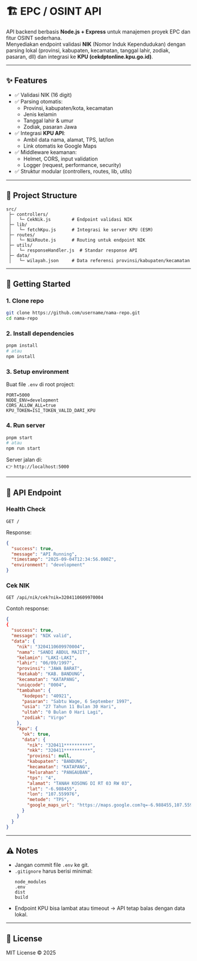 # 🏗️ EPC / OSINT API

API backend berbasis **Node.js + Express** untuk manajemen proyek EPC dan fitur OSINT sederhana.  
Menyediakan endpoint validasi **NIK** (Nomor Induk Kependudukan) dengan parsing lokal (provinsi, kabupaten, kecamatan, tanggal lahir, zodiak, pasaran, dll) dan integrasi ke **KPU (cekdptonline.kpu.go.id)**.

---

## ✨ Features

- ✅ Validasi NIK (16 digit)
- ✅ Parsing otomatis:
  - Provinsi, kabupaten/kota, kecamatan
  - Jenis kelamin
  - Tanggal lahir & umur
  - Zodiak, pasaran Jawa
- ✅ Integrasi **KPU API**:
  - Ambil data nama, alamat, TPS, lat/lon
  - Link otomatis ke Google Maps
- ✅ Middleware keamanan:
  - Helmet, CORS, input validation
  - Logger (request, performance, security)
- ✅ Struktur modular (controllers, routes, lib, utils)

---

## 📂 Project Structure

```
src/
 ├─ controllers/
 │   └─ CekNik.js        # Endpoint validasi NIK
 ├─ lib/
 │   └─ fetchKpu.js      # Integrasi ke server KPU (ESM)
 ├─ routes/
 │   └─ NikRoute.js      # Routing untuk endpoint NIK
 ├─ utils/
 │   └─ responseHandler.js  # Standar response API
 ├─ data/
 │   └─ wilayah.json     # Data referensi provinsi/kabupaten/kecamatan
```

---

## 🚀 Getting Started

### 1. Clone repo

```bash
git clone https://github.com/username/nama-repo.git
cd nama-repo
```

### 2. Install dependencies

```bash
pnpm install
# atau
npm install
```

### 3. Setup environment

Buat file `.env` di root project:

```env
PORT=5000
NODE_ENV=development
CORS_ALLOW_ALL=true
KPU_TOKEN=ISI_TOKEN_VALID_DARI_KPU
```

### 4. Run server

```bash
pnpm start
# atau
npm run start
```

Server jalan di:  
👉 `http://localhost:5000`

---

## 📡 API Endpoint

### Health Check

```http
GET /
```

Response:

```json
{
  "success": true,
  "message": "API Running",
  "timestamp": "2025-09-04T12:34:56.000Z",
  "environment": "development"
}
```

### Cek NIK

```http
GET /api/nik/cek?nik=3204110609970004
```

Contoh response:

```json
{
{
  "success": true,
  "message": "NIK valid",
  "data": {
    "nik": "3204110609970004",
    "nama": "SANDI ABDUL MAJIT",
    "kelamin": "LAKI-LAKI",
    "lahir": "06/09/1997",
    "provinsi": "JAWA BARAT",
    "kotakab": "KAB. BANDUNG",
    "kecamatan": "KATAPANG",
    "uniqcode": "0004",
    "tambahan": {
      "kodepos": "40921",
      "pasaran": "Sabtu Wage, 6 September 1997",
      "usia": "27 Tahun 11 Bulan 30 Hari",
      "ultah": "0 Bulan 0 Hari Lagi",
      "zodiak": "Virgo"
    },
    "kpu": {
      "ok": true,
      "data": {
        "nik": "320411**********",
        "nkk": "320411**********",
        "provinsi": null,
        "kabupaten": "BANDUNG",
        "kecamatan": "KATAPANG",
        "kelurahan": "PANGAUBAN",
        "tps": "4",
        "alamat": "TANAH KOSONG DI RT 03 RW 03",
        "lat": "-6.988455",
        "lon": "107.559976",
        "metode": "TPS",
        "google_maps_url": "https://maps.google.com?q=-6.988455,107.559976"
      }
    }
  }
}
```

---

## ⚠️ Notes

- Jangan commit file `.env` ke git.
- `.gitignore` harus berisi minimal:
  ```
  node_modules
  .env
  dist
  build
  ```
- Endpoint KPU bisa lambat atau timeout → API tetap balas dengan data lokal.

---

## 📜 License

MIT License © 2025
